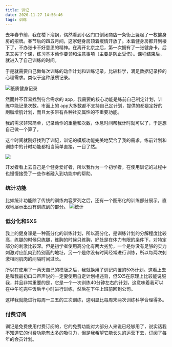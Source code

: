 ```yaml
---
title: 训记
date: 2020-11-27 14:56:46
tags: 训练
---
```

去年春节前，我在楼下溜锅，偶然看到小区门口倒闭商店一条街上竖起了一枚健身房的招牌。春节后的四五月间，这家健身房顶着疫情开放了。本着健身房都开到楼下了，不办张卡不好意思的精神。在离开北京之后，第一次拥有了一张健身卡。后来又买了个课，练习基本动作要领和注意事项（主要是防止受伤）。课程结束后，就进入了自己训练的时间。

于是就需要自己做每次训练的动作计划和训练记录，比较科学，满足数据记录控的心理需求。类似于这种纸质记录。

![纸质健身记录][image-1]

然而并不容易找到符合需求的 app，我需要的核心功能是练前自己制定计划，训练中能记录次数。市面上的 app大多数都不支持自己定计划，提供的都是定好的刷脂增肌计划，而且太多带有各种社交属性的不重要功能。

我的需求非常简单，记录动作的重量和次数，休息时间帮我计时就可以了，于是想自己做一个算了。

这个时间就刚好找到了训记，训记的模版功能完美地契合了我的需求，练前计划和训练中的计时功能都相当简单直接，一目了然。

![][image-2]

开发者看上去自己是个健身爱好者，所以我作为一个初学者，在使用训记的过程中也慢慢接受了一些作者融入到功能中的帮助。

### 统计功能

比如统计功能除了传统的训练内容罗列之后，还有一个图形化的训练部分展示，直观地展示出没有训练到的部分。
![统计][image-3]


### 低分化和5X5

我上的健身课是一种高分化的训练计划，所以高分化，是训练计划的分解程度比较高，练腿的时候只练腿，练胸的时候只练胸，好处是在体力有限的条件下，对特定部分的刺激比较深。但是初学者使用高分化有两大劣势，一个是你没有足够的实力刺激对应肌肉到特别高的地址，另一个是你没有时间经常进行训练，所以每两次刺激相同肌肉的间隔时间过长。

所以在使用了一两天自己的模版之后，我就换用了训记内置的5X5计划。这看上去是和我最初口口声声说的一定要使用自定计划相违背，但5X5在原理上比较能说服我，并且非常重要的是，它是一个一次训练40分钟左右的计划，这意味着我可以在中午吃完午饭后半小时进行训练，然后在下午上班前回到公司。

这样我就能进行每周一三五的三次训练，这明显比每周末两次训练科学合理得多。

### 付费订阅

训记是免费使用付费订阅的，它的免费功能对大部分人来说已经够用了，说实话我不知道它的付费功能有太多的吸引力，但是我希望它能长久的运营下去，订阅了每年的会员计划。


[image-1]:	http://image.laihjx.com/blog/paper-1024x695.png
[image-2]:	http://image.laihjx.com/blog/workout.png
[image-3]:	http://image.laihjx.com/blog/static.png